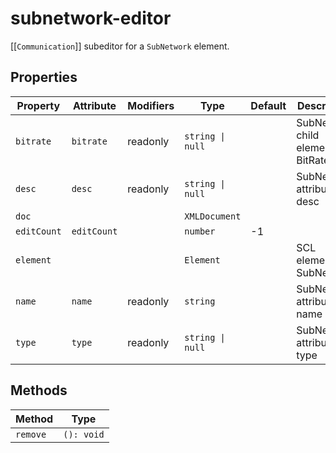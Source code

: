 # subnetwork-editor

[[`Communication`]] subeditor for a `SubNetwork` element.

## Properties

| Property    | Attribute   | Modifiers | Type             | Default | Description                             |
|-------------|-------------|-----------|------------------|---------|-----------------------------------------|
| `bitrate`   | `bitrate`   | readonly  | `string \| null` |         | SubNetwork child elements BitRate label |
| `desc`      | `desc`      | readonly  | `string \| null` |         | SubNetwork attribute desc               |
| `doc`       |             |           | `XMLDocument`    |         |                                         |
| `editCount` | `editCount` |           | `number`         | -1      |                                         |
| `element`   |             |           | `Element`        |         | SCL element SubNetwork                  |
| `name`      | `name`      | readonly  | `string`         |         | SubNetwork attribute name               |
| `type`      | `type`      | readonly  | `string \| null` |         | SubNetwork attribute type               |

## Methods

| Method   | Type       |
|----------|------------|
| `remove` | `(): void` |
